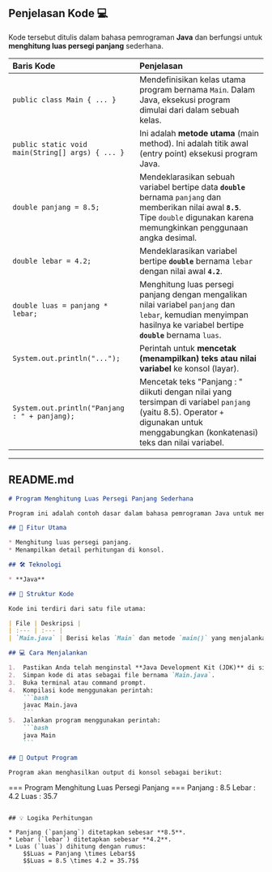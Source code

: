 
## Penjelasan Kode 💻

Kode tersebut ditulis dalam bahasa pemrograman **Java** dan berfungsi untuk **menghitung luas persegi panjang** sederhana.

| Baris Kode | Penjelasan |
| :--- | :--- |
| `public class Main { ... }` | Mendefinisikan kelas utama program bernama `Main`. Dalam Java, eksekusi program dimulai dari dalam sebuah kelas. |
| `public static void main(String[] args) { ... }` | Ini adalah **metode utama** (main method). Ini adalah titik awal (entry point) eksekusi program Java. |
| `double panjang = 8.5;` | Mendeklarasikan sebuah variabel bertipe data **`double`** bernama `panjang` dan memberikan nilai awal **`8.5`**. Tipe `double` digunakan karena memungkinkan penggunaan angka desimal. |
| `double lebar = 4.2;` | Mendeklarasikan variabel bertipe **`double`** bernama `lebar` dengan nilai awal **`4.2`**. |
| `double luas = panjang * lebar;` | Menghitung luas persegi panjang dengan mengalikan nilai variabel `panjang` dan `lebar`, kemudian menyimpan hasilnya ke variabel bertipe **`double`** bernama `luas`. |
| `System.out.println("...");` | Perintah untuk **mencetak (menampilkan) teks atau nilai variabel** ke konsol (layar). |
| `System.out.println("Panjang : " + panjang);` | Mencetak teks "Panjang : " diikuti dengan nilai yang tersimpan di variabel `panjang` (yaitu 8.5). Operator `+` digunakan untuk menggabungkan (konkatenasi) teks dan nilai variabel. |

-----

## README.md

````markdown
# Program Menghitung Luas Persegi Panjang Sederhana

Program ini adalah contoh dasar dalam bahasa pemrograman Java untuk menghitung luas sebuah persegi panjang dengan nilai panjang dan lebar yang sudah ditentukan (_hardcoded_).

## 🚀 Fitur Utama

* Menghitung luas persegi panjang.
* Menampilkan detail perhitungan di konsol.

## 🛠️ Teknologi

* **Java**

## 📂 Struktur Kode

Kode ini terdiri dari satu file utama:

| File | Deskripsi |
| :--- | :--- |
| `Main.java` | Berisi kelas `Main` dan metode `main()` yang menjalankan logika perhitungan. |

## 💻 Cara Menjalankan

1.  Pastikan Anda telah menginstal **Java Development Kit (JDK)** di sistem Anda.
2.  Simpan kode di atas sebagai file bernama `Main.java`.
3.  Buka terminal atau command prompt.
4.  Kompilasi kode menggunakan perintah:
    ```bash
    javac Main.java
    ```
5.  Jalankan program menggunakan perintah:
    ```bash
    java Main
    ```

## 📄 Output Program

Program akan menghasilkan output di konsol sebagai berikut:

````

\=== Program Menghitung Luas Persegi Panjang ===
Panjang : 8.5
Lebar   : 4.2
Luas    : 35.7

```

## 💡 Logika Perhitungan

* Panjang (`panjang`) ditetapkan sebesar **8.5**.
* Lebar (`lebar`) ditetapkan sebesar **4.2**.
* Luas (`luas`) dihitung dengan rumus:
    $$Luas = Panjang \times Lebar$$
    $$Luas = 8.5 \times 4.2 = 35.7$$
```